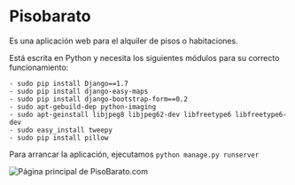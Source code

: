 # Pisobarato

Es una aplicación web para el alquiler de pisos o habitaciones. 

Está escrita en Python y necesita los siguientes módulos para su correcto funcionamiento:

```
- sudo pip install Django==1.7
- sudo pip install django-easy-maps
- sudo pip install django-bootstrap-form==0.2
- sudo apt-gebuild-dep python-imaging
- sudo apt-geinstall libjpeg8 libjpeg62-dev libfreetype6 libfreetype6-dev
- sudo easy_install tweepy
- sudo pip install pillow
```

Para arrancar la aplicación, ejecutamos `python manage.py runserver`

![Página principal de PisoBarato.com](http://i628.photobucket.com/albums/uu6/romilgildo/pisobarato_zpsh7mn8cvn.png~original)
